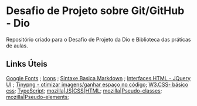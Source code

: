 # Desafio de Projeto sobre Git/GitHub - Dio
Repositório criado para o Desafio de Projeto da Dio e Biblioteca das práticas de aulas.

## Links Úteis
[Google Fonts](https://fonts.google.com/) ;
[Icons](https://www.iconfinder.com/) ;
[Sintaxe Basica Markdown](https://www.markdownguide.org/basic-syntax/) ; 
[Interfaces HTML - JQuery UI](https://jqueryui.com/) ;
[Tinypng - otimizar imagens/ganhar espaço no código](https://tinypng.com/); 
[W3.CSS- básico css](https://www.w3schools.com/w3css/defaulT.asp);
[TypeScript](https://www.typescriptlang.org/); 
[mozilla|JS|CSS|HTML](https://developer.mozilla.org/pt-BR/); 
[mozilla|Pseudo-classes](https://developer.mozilla.org/en-US/docs/Web/CSS/Pseudo-classes); 
[mozilla|Pseudo-elements](https://developer.mozilla.org/en-US/docs/Web/CSS/Pseudo-elements); 

